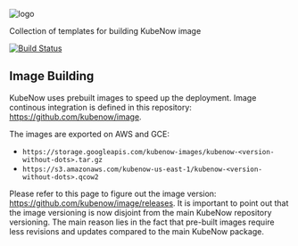 ![logo](https://github.com/kubenow/KubeNow/blob/master/img/logo_wide_50dpi.png)

Collection of templates for building KubeNow image

[![Build Status](https://travis-ci.org/kubenow/KubeNow.svg?branch=master)](https://travis-ci.org/kubenow/KubeNow)

## Image Building

KubeNow uses prebuilt images to speed up the deployment. Image continous integration is defined in this repository: https://github.com/kubenow/image.

The images are exported on AWS and GCE:

- `https://storage.googleapis.com/kubenow-images/kubenow-<version-without-dots>.tar.gz`
- `https://s3.amazonaws.com/kubenow-us-east-1/kubenow-<version-without-dots>.qcow2`

Please refer to this page to figure out the image version: https://github.com/kubenow/image/releases. It is important to point out that the image versioning is now disjoint from the main KubeNow repository versioning. The main reason lies in the fact that pre-built images require less revisions and updates compared to the main KubeNow package.
